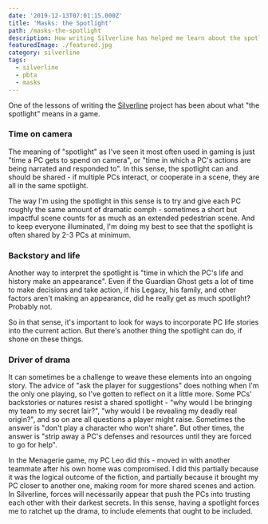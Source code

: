 ```yaml
---
date: '2019-12-13T07:01:15.000Z'
title: 'Masks: the Spotlight'
path: /masks-the-spotlight
description: How writing Silverline has helped me learn about the spotlight
featuredImage: ./featured.jpg
category: silverline
tags:
  - silverline
  - pbta
  - masks
---
```

    


One of the lessons of writing the [Silverline](/masks-silverline/) project has been about what "the spotlight" means in a game.

### Time on camera

The meaning of "spotlight" as I've seen it most often used in gaming is just "time a PC gets to spend on camera", or "time in which a PC's actions are being narrated and responded to". In this sense, the spotlight can and should be shared - if multiple PCs interact, or cooperate in a scene, they are all in the same spotlight.

The way I'm using the spotlight in this sense is to try and give each PC roughly the same amount of dramatic oomph - sometimes a short but impactful scene counts for as much as an extended pedestrian scene. And to keep everyone illuminated, I'm doing my best to see that the spotlight is often shared by 2-3 PCs at minimum.

### Backstory and life

Another way to interpret the spotlight is "time in which the PC's life and history make an appearance". Even if the Guardian Ghost gets a lot of time to make decisions and take action, if his Legacy, his family, and other factors aren't making an appearance, did he really get as much spotlight? Probably not.

So in that sense, it's important to look for ways to incorporate PC life stories into the current action. But there's another thing the spotlight can do, if shone on these things.

### Driver of drama

It can sometimes be a challenge to weave these elements into an ongoing story. The advice of "ask the player for suggestions" does nothing when I'm the only one playing, so I've gotten to reflect on it a little more. Some PCs' backstories or natures resist a shared spotlight - "why would I be bringing my team to my secret lair?", "why would I be revealing my deadly real origin?", and so on are all questions a player might raise. Sometimes the answer is "don't play a character who won't share". But other times, the answer is "strip away a PC's defenses and resources until they are forced to go for help".

In the Menagerie game, my PC Leo did this - moved in with another teammate after his own home was compromised. I did this partially because it was the logical outcome of the fiction, and partially because it brought my PC closer to another one, making room for more shared scenes and action. In Silverline, forces will  necessarily appear that push the PCs into trusting each other with their darkest secrets. In this sense, having a spotlight forces me to ratchet up the drama, to include elements that ought to be included.


    